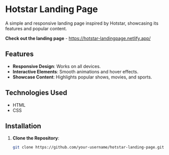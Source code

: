 # Hotstar Landing Page

A simple and responsive landing page inspired by Hotstar, showcasing its features and popular content.

**Check out the landing page** - https://hotstar-landingpage.netlify.app/
## Features

- **Responsive Design**: Works on all devices.
- **Interactive Elements**: Smooth animations and hover effects.
- **Showcase Content**: Highlights popular shows, movies, and sports.

## Technologies Used

- HTML
- CSS
## Installation

1. **Clone the Repository**:

   ```bash
   git clone https://github.com/your-username/hotstar-landing-page.git
